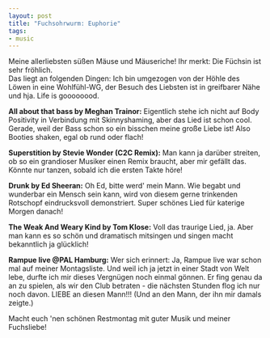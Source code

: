 ```yaml
---
layout: post
title: "Fuchsohrwurm: Euphorie"
tags:
- music
---  
```

Meine allerliebsten süßen Mäuse und Mäuseriche! 
Ihr merkt: Die Füchsin ist sehr fröhlich.  
Das liegt an folgenden Dingen: Ich bin umgezogen von der Höhle des Löwen in eine Wohlfühl-WG, der Besuch des Liebsten ist in greifbarer Nähe und hja. Life is goooooood.  

**All about that bass by  Meghan Trainor:** Eigentlich stehe ich nicht auf Body Positivity in Verbindung mit Skinnyshaming, aber das Lied ist schon cool. Gerade, weil der Bass schon so ein bisschen meine große Liebe ist! Also Booties shaken, egal ob rund oder flach!  

**Superstition by Stevie Wonder (C2C Remix):**  Man kann ja darüber streiten, ob so ein grandioser Musiker einen Remix braucht, aber mir gefällt das. Könnte nur tanzen, sobald ich die ersten Takte höre!  

**Drunk by Ed Sheeran:**  Oh Ed, bitte werd' mein Mann. Wie begabt und wunderbar ein Mensch sein kann, wird von diesem gerne trinkenden Rotschopf eindrucksvoll demonstriert. Super schönes Lied für katerige Morgen danach!   

**The Weak And Weary Kind by Tom Klose:** Voll das traurige Lied, ja. Aber man kann es so schön und dramatisch mitsingen und singen macht bekanntlich ja glücklich!  

**Rampue live @PAL Hamburg:** Wer sich erinnert: Ja, Rampue live war schon mal auf meiner Montagsliste. Und weil ich ja jetzt in einer Stadt von Welt lebe, durfte ich mir dieses Vergnügen noch einmal gönnen. Er fing genau da an zu spielen, als wir den Club betraten - die nächsten Stunden flog ich nur noch davon. LIEBE an diesen Mann!!! (Und an den Mann, der ihn mir damals zeigte.)  

Macht euch 'nen schönen Restmontag mit guter Musik und meiner Fuchsliebe!